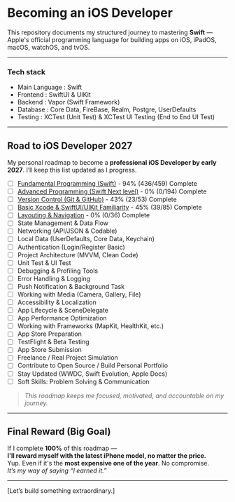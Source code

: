 # Becoming an iOS Developer

This repository documents my structured journey to mastering **Swift** — Apple's official programming language for building apps on iOS, iPadOS, macOS, watchOS, and tvOS.

---

### Tech stack

- Main Language     : Swift
- Frontend          : SwiftUI & UIKit
- Backend           : Vapor (Swift Framework)
- Database          : Core Data, FireBase, Realm, Postgre, UserDefaults
- Testing           : XCTest (Unit Test) & XCTest UI Testing (End to End UI Test)

---

## Road to iOS Developer 2027

My personal roadmap to become a **professional iOS Developer by early 2027**.
I’ll keep this list updated as I progress.

- [ ] [Fundamental Programming (Swift)](./Road/SwiftFundamental/README.md) - 94% (436/459) Complete
- [ ] [Advanced Programming (Swift Next level)](./Road/SwiftAdvanced/README.md) - 0% (0/194) Complete
- [ ] [Version Control (Git & GitHub)](./Road/VersionControl/README.md) - 43% (23/53) Complete
- [ ] [Basic Xcode & SwiftUI/UIKit Familiarity](./Road/XCodeSwiftUIKIT/README.md) - 45% (39/85) Complete
- [ ] [Layouting & Navigation](./Road/LayoutingNavigation/README.md) - 0% (0/36) Complete
- [ ] State Management & Data Flow
- [ ] Networking (API/JSON & Codable)
- [ ] Local Data (UserDefaults, Core Data, Keychain)
- [ ] Authentication (Login/Register Basic)
- [ ] Project Architecture (MVVM, Clean Code)
- [ ] Unit Test & UI Test
- [ ] Debugging & Profiling Tools
- [ ] Error Handling & Logging
- [ ] Push Notification & Background Task
- [ ] Working with Media (Camera, Gallery, File)
- [ ] Accessibility & Localization
- [ ] App Lifecycle & SceneDelegate
- [ ] App Performance Optimization
- [ ] Working with Frameworks (MapKit, HealthKit, etc.)
- [ ] App Store Preparation
- [ ] TestFlight & Beta Testing
- [ ] App Store Submission
- [ ] Freelance / Real Project Simulation
- [ ] Contribute to Open Source / Build Personal Portfolio
- [ ] Stay Updated (WWDC, Swift Evolution, Apple Docs)
- [ ] Soft Skills: Problem Solving & Communication

> _This roadmap keeps me focused, motivated, and accountable on my journey._

---

## Final Reward (Big Goal)

If I complete **100%** of this roadmap —  
**I'll reward myself with the latest iPhone model, no matter the price.**  
Yup. Even if it's the **most expensive one of the year**. No compromise.  
_It’s my way of saying “I earned it.”_

---

[Let’s build something extraordinary.]